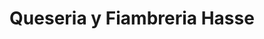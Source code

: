 ---
title: "Queseria y Fiambreria Hasse"
url: /rosario/queseria-y-fiambreria-hasse/
shop: charcutería
---